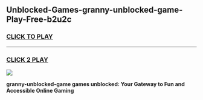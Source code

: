 
## Unblocked-Games-granny-unblocked-game-Play-Free-b2u2c
<h3>
<a href="https://premium76.site?title=granny-unblocked-game&ref=21A">CLICK TO PLAY</a></h3>
<hr>

<h3>
<a href="https://premium76.site?title=granny-unblocked-game&ref=21A">CLICK 2 PLAY</a>
  
</h3>

<a href="https://premium76.site?title=granny-unblocked-game&ref=21A"><img src="https://clearcache.store/games.png"></a>


**granny-unblocked-game games unblocked: Your Gateway to Fun and Accessible Online Gaming**
